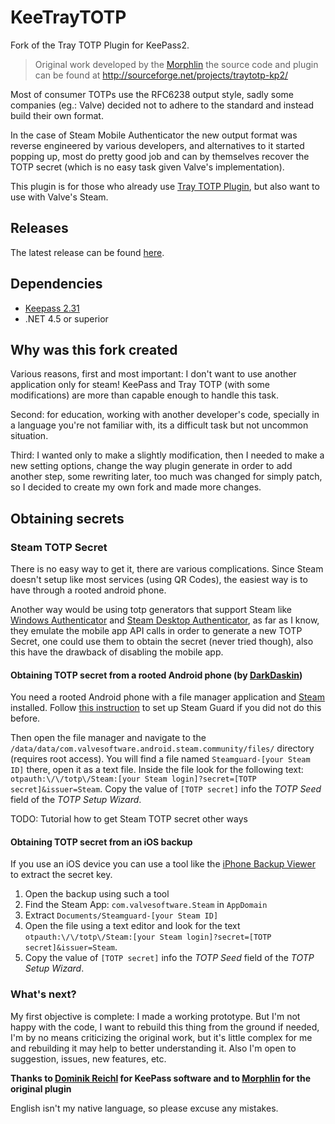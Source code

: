 # KeeTrayTOTP
Fork of the Tray TOTP Plugin for KeePass2.

> Original work developed by the [Morphlin](http://sourceforge.net/u/morphlin/profile/) the source code and plugin can be found at http://sourceforge.net/projects/traytotp-kp2/
> 
Most of consumer TOTPs use the RFC6238 output style, sadly some companies (eg.: Valve) decided not to adhere to the standard and instead build their own format.

In the case of Steam Mobile Authenticator the new output format was reverse engineered by various developers, and alternatives to it started popping up, most do pretty good job and can by themselves recover the TOTP secret (which is no easy task given Valve's implementation).

This plugin is for those who already use [Tray TOTP Plugin](http://sourceforge.net/projects/traytotp-kp2/), but also want to use with Valve's Steam.

## Releases

The latest release can be found [here](https://github.com/victor-rds/KeeTrayTOTP/releases).

## Dependencies
* [Keepass 2.31](http://keepass.info/)
* .NET 4.5 or superior

## Why was this fork created
Various reasons, first and most important: I don't want to use another application only for steam! KeePass and Tray TOTP (with some modifications) are more than capable enough to handle this task.

Second: for education, working with another developer's code, specially in a language you're not familiar with, its a difficult task but not uncommon situation.

Third: I wanted only to make a slightly modification, then I needed to make a new setting options, change the way plugin generate in order to add another step, some rewriting later, too much was changed for simply patch, so I decided to create my own fork and made more changes.

## Obtaining secrets

### Steam TOTP Secret
There is no easy way to get it, there are various complications. Since Steam doesn't setup like most services (using QR Codes), the easiest way is to have through a rooted android phone.

Another way would be using totp generators that support Steam like [Windows Authenticator](https://github.com/winauth/winauth) and [Steam Desktop Authenticator](https://github.com/Jessecar96/SteamDesktopAuthenticator), as far as I know, they emulate the mobile app API calls in order to generate a new TOTP Secret, one could use them to obtain the secret (never tried though), also this have the drawback of disabling the mobile app.

#### Obtaining TOTP secret from a rooted Android phone (by [DarkDaskin](https://github.com/DarkDaskin))

You need a rooted Android phone with a file manager application and [Steam](https://play.google.com/store/apps/details?id=com.valvesoftware.android.steam.community) installed.
Follow [this instruction](https://support.steampowered.com/kb_article.php?ref=4440-RTUI-9218) to set up Steam Guard if you did not do this before.

Then open the file manager and navigate to the `/data/data/com.valvesoftware.android.steam.community/files/` directory (requires root access). You will find a file named `Steamguard-[your Steam ID]` there, open it as a text file.
Inside the file look for the following text: `otpauth:\/\/totp\/Steam:[your Steam login]?secret=[TOTP secret]&issuer=Steam`.
Copy the value of `[TOTP secret]` info the *TOTP Seed* field of the *TOTP Setup Wizard*.

TODO: Tutorial how to get Steam TOTP secret other ways

#### Obtaining TOTP secret from an iOS backup

If you use an iOS device you can use a tool like the [iPhone Backup Viewer](http://www.imactools.com/iphonebackupviewer/) to extract the secret key.
   1. Open the backup using such a tool
   2. Find the Steam App: `com.valvesoftware.Steam` in `AppDomain`
   3. Extract `Documents/Steamguard-[your Steam ID]`
   4. Open the file using a text editor and look for the text `otpauth:\/\/totp\/Steam:[your Steam login]?secret=[TOTP secret]&issuer=Steam`.
   5. Copy the value of `[TOTP secret]` info the *TOTP Seed* field of the *TOTP Setup Wizard*.

### What's next?
My first objective is complete: I made a working prototype.
But I'm not happy with the code, I want to rebuild this thing from the ground if needed, I'm by no means criticizing the original work, but it's little complex for me and rebuilding it may help to better understanding it. 
Also I'm open to suggestion, issues, new features, etc.

**Thanks to [Dominik Reichl](http://www.dominik-reichl.de/) for KeePass software and to [Morphlin](http://sourceforge.net/u/morphlin/profile/) for the original plugin**

English isn't my native language, so please excuse any mistakes.
